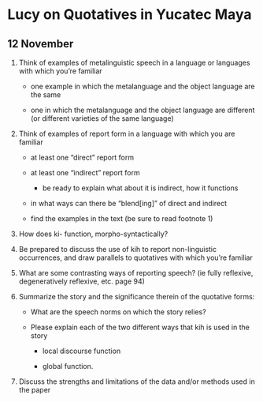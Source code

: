 ---
...

Lucy on Quotatives in Yucatec Maya
==================================

12 November
-----------

1.  Think of examples of metalinguistic speech in a language or
    languages with which you’re familiar

    -   one example in which the metalanguage and the object language
        are the same

    -   one in which the metalanguage and the object language are
        different (or different varieties of the same language)

2.  Think of examples of report form in a language with which you are
    familiar

    -   at least one “direct” report form

    -   at least one “indirect” report form

        -   be ready to explain what about it is indirect, how it
            functions

    -   in what ways can there be
        “blend<span><span><span>\[</span></span></span>ing<span><span><span>\]</span></span></span>”
        of direct and indirect

    -   find the examples in the text (be sure to read footnote 1)

3.  How does ki- function, morpho-syntactically?

4.  Be prepared to discuss the use of kih to report non-linguistic
    occurrences, and draw parallels to quotatives with which you’re
    familiar

5.  What are some contrasting ways of reporting speech? (ie fully
    reflexive, degeneratively reflexive, etc. page 94)

6.  Summarize the story and the significance therein of the quotative
    forms:

    -   What are the speech norms on which the story relies?

    -   Please explain each of the two different ways that kih is used
        in the story

        -   local discourse function

        -   global function.

7.  Discuss the strengths and limitations of the data and/or methods
    used in the paper

